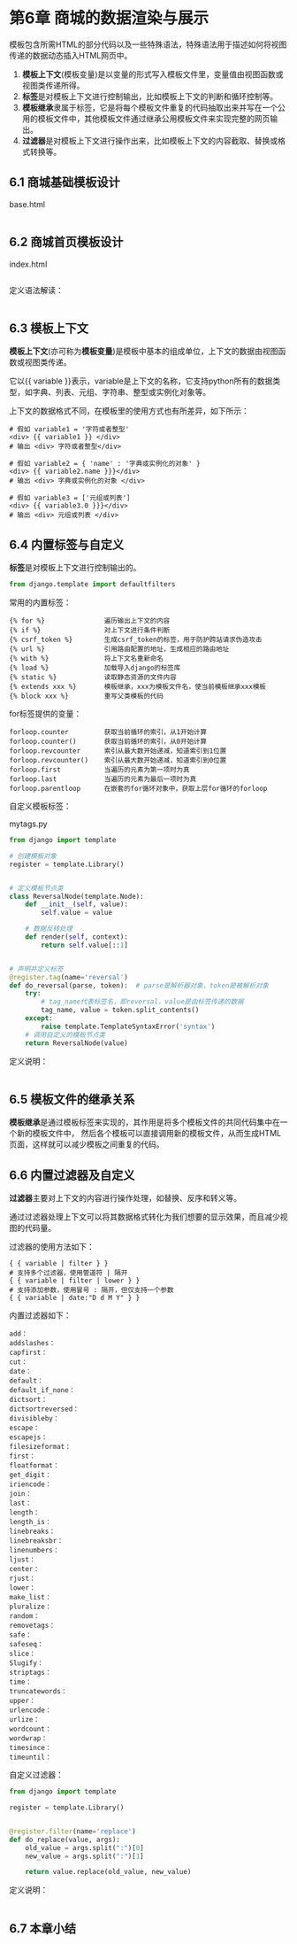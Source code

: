 # 第6章 商城的数据渲染与展示

模板包含所需HTML的部分代码以及一些特殊语法，特殊语法用于描述如何将视图传递的数据动态插入HTML网页中。

1. **模板上下文**(模板变量)是以变量的形式写入模板文件里，变量值由视图函数或视图类传递所得。
2. **标签**是对模板上下文进行控制输出，比如模板上下文的判断和循环控制等。
3. **模板继承**隶属于标签，它是将每个模板文件重复的代码抽取出来并写在一个公用的模板文件中，其他模板文件通过继承公用模板文件来实现完整的网页输出。
4. **过滤器**是对模板上下文进行操作出来，比如模板上下文的内容截取、替换或格式转换等。


## 6.1 商城基础模板设计

base.html
```html

```

## 6.2 商城首页模板设计

index.html
```html

```

定义语法解读：
```text

```

## 6.3 模板上下文

**模板上下文**(亦可称为**模板变量**)是模板中基本的组成单位，上下文的数据由视图函数或视图类传递。

它以{{ variable }}表示，variable是上下文的名称，它支持python所有的数据类型，如字典、列表、元组、字符串、整型或实例化对象等。

上下文的数据格式不同，在模板里的使用方式也有所差异，如下所示：
```text
# 假如 variable1 = '字符或者整型'
<div> {{ variable1 }} </div>
# 输出 <div> 字符或者整型</div>

# 假如 variable2 = { 'name' : '字典或实例化的对象' }
<div> {{ variable2.name }}}</div>
# 输出 <div> 字典或实例化的对象 </div>

# 假如 variable3 = ['元组或列表']
<div> {{ variable3.0 }}}</div>
# 输出 <div> 元组或列表 </div>
```

## 6.4 内置标签与自定义

**标签**是对模板上下文进行控制输出的。
```python
from django.template import defaultfilters
```

常用的内置标签：
```text
{% for %}               遍历输出上下文的内容
{% if %}                对上下文进行条件判断
{% csrf_token %}        生成csrf_token的标签，用于防护跨站请求伪造攻击
{% url %}               引用路由配置的地址，生成相应的路由地址
{% with %}              将上下文名重新命名
{% load %}              加载导入django的标签库
{% static %}            读取静态资源的文件内容
{% extends xxx %}       模板继承，xxx为模板文件名，使当前模板继承xxx模板
{% block xxx %}         重写父类模板的代码
```

for标签提供的变量：
```text
forloop.counter         获取当前循环的索引，从1开始计算
forloop.counter()       获取当前循环的索引，从0开始计算
forloop.revcounter      索引从最大数开始递减，知道索引到1位置
forloop.revcounter()    索引从最大数开始递减，知道索引到0位置   
forloop.first           当遍历的元素为第一项时为真
forloop.last            当遍历的元素为最后一项时为真
forloop.parentloop      在嵌套的for循环对象中，获取上层for循环的forloop
```

自定义模板标签：

mytags.py
```python
from django import template

# 创建模板对象
register = template.Library()


# 定义模板节点类
class ReversalNode(template.Node):
    def __init__(self, value):
        self.value = value

    # 数据反转处理
    def render(self, context):
        return self.value[::1]


# 声明并定义标签
@register.tag(name='reversal')
def do_reversal(parse, token):  # parse是解析器对象，token是被解析对象
    try:
        # tag_name代表标签名，即reversal，value是由标签传递的数据
        tag_name, value = token.split_contents()
    except:
        raise template.TemplateSyntaxError('syntax')
    # 调用自定义的模板节点类
    return ReversalNode(value)
```

定义说明：
```text

```

## 6.5 模板文件的继承关系

**模板继承**是通过模板标签来实现的，其作用是将多个模板文件的共同代码集中在一个新的模板文件中，
然后各个模板可以直接调用新的模板文件，从而生成HTML页面，这样就可以减少模板之间重复的代码。

## 6.6 内置过滤器及自定义

**过滤器**主要对上下文的内容进行操作处理，如替换、反序和转义等。

通过过滤器处理上下文可以将其数据格式转化为我们想要的显示效果，而且减少视图的代码量。

过滤器的使用方法如下：
```text
{ { variable | filter } }
# 支持多个过滤器，使用管道符 | 隔开
{ { variable | filter | lower } }
# 支持添加参数，使用冒号 : 隔开，但仅支持一个参数
{ { variable | date:"D d M Y" } }
```

内置过滤器如下：
```text
add：
addslashes：
capfirst：
cut：
date：
default：
default_if_none：
dictsort：
dictsortreversed：
divisibleby：
escape：
escapejs：
filesizeformat：
first：
floatformat：
get_digit：
iriencode：
join：
last：
length：
length_is：
linebreaks：
linebreaksbr：
linenumbers：
ljust：
center：
rjust：
lower：
make_list：
pluralize：
random：
removetags：
safe：
safeseq：
slice：
Slugify：
striptags：
time：
truncatewords：
upper：
urlencode：
urlize：
wordcount：
wordwrap：
timesince：
timeuntil：
```

自定义过滤器：
```python
from django import template

register = template.Library()


@register.filter(name='replace')
def do_replace(value, args):
    old_value = args.split(":")[0]
    new_value = args.split(":")[1]

    return value.replace(old_value, new_value)
```

定义说明：
```text

```

## 6.7 本章小结

